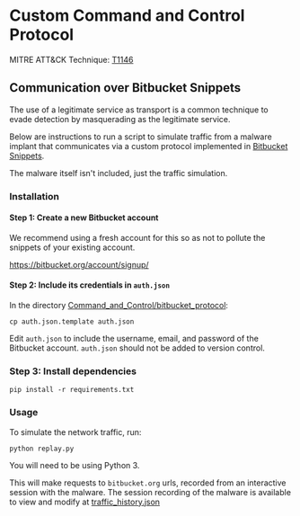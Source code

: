 # Custom Command and Control Protocol

MITRE ATT&CK Technique: [T1146](https://attack.mitre.org/wiki/Technique/T1094)

## Communication over Bitbucket Snippets
The use of a legitimate service as transport is a common technique to evade detection by masquerading as the legitimate service.

Below are instructions to run a script to simulate traffic from a malware implant that communicates via a custom protocol implemented in [Bitbucket Snippets](https://confluence.atlassian.com/bitbucket/snippets-719095082.html).

The malware itself isn't included, just the traffic simulation.

### Installation

#### Step 1: Create a new Bitbucket account

We recommend using a fresh account for this so as not to pollute the snippets of your existing account.

https://bitbucket.org/account/signup/

#### Step 2: Include its credentials in `auth.json`
In the directory [Command_and_Control/bitbucket_protocol](Command_and_Control/bitbucket_protocol):

```
cp auth.json.template auth.json
```
Edit `auth.json` to include the username, email, and password of the Bitbucket account. `auth.json` should not be added to version control.

### Step 3: Install dependencies
```
pip install -r requirements.txt
```

### Usage
To simulate the network traffic, run:
```
python replay.py
```

You will need to be using Python 3.

This will make requests to `bitbucket.org` urls, recorded from an interactive session with the malware.
The session recording of the malware is available to view and modify at [traffic_history.json](bitbucket_protocol/traffic_history.json)
